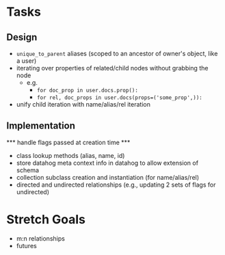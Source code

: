 # Tasks

## Design
* `unique_to_parent` aliases (scoped to an ancestor of owner's object, like a user)
* iterating over properties of related/child nodes without grabbing the node
  * e.g.
    * `for doc_prop in user.docs.prop():`
    * `for rel, doc_props in user.docs(props=('some_prop',)):`
* unify child iteration with name/alias/rel iteration


## Implementation
*** handle flags passed at creation time ***
* class lookup methods (alias, name, id)
* store datahog meta context info in datahog to allow extension of schema
* collection subclass creation and instantiation (for name/alias/rel)
* directed and undirected relationships (e.g., updating 2 sets of flags for undirected)

# Stretch Goals

* m:n relationships
* futures
